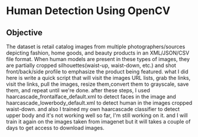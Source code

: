 # Human Detection Using OpenCV
## Objective
The dataset is retail catalog images from multiple photographers/sources depicting fashion, home goods, and beauty products in an XML/JSON/CSV file
format. When human models are present in these types of images, they are partially cropped silhouettes(waist-up, waist-down, etc.) and shot front/back/side profile to emphasize the product being featured. 
what I did here is write a quick script that will visit the images URL lists, grab the links, visit the links, pull the images, resize them,convert them to grayscale, save them, and repeat until we're done. after these steps, I used haarcascade_frontalface_default.xml to detect faces in the image and haarcascade_lowerbody_default.xml to detect human in the images cropped waist-down. and also I trained my own haarcascade classifier to detect upper body and it's not working well so far, I'm still working on it. and I will train it again on the images taken from imagenet but it will takes a couple of days to get access to download images. 
